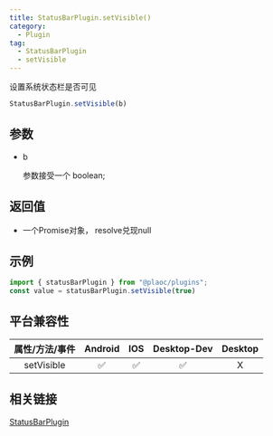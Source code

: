 ```yaml
---
title: StatusBarPlugin.setVisible()
category:
  - Plugin
tag:
  - StatusBarPlugin
  - setVisible 
---
```


设置系统状态栏是否可见

```js
StatusBarPlugin.setVisible(b)
```

## 参数

  - b

    参数接受一个 boolean;


## 返回值

  - 一个Promise对象， resolve兑现null

## 示例
```js
import { statusBarPlugin } from "@plaoc/plugins";
const value = statusBarPlugin.setVisible(true)
```


## 平台兼容性

| 属性/方法/事件 | Android | IOS | Desktop-Dev | Desktop |
|:------------:|:-------:|:---:|:-----------:|:-------:|
| setVisible   | ✅      | ✅  | ✅          | X       |

## 相关链接

[StatusBarPlugin](./index.md)


